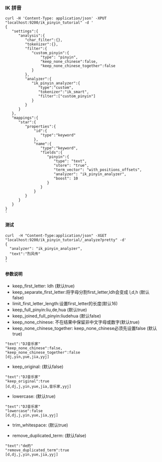 ### IK 拼音
```
curl -H 'Content-Type: application/json' -XPUT "localhost:9200/ik_pinyin_tutorial" -d ' 
{
   "settings":{
      "analysis":{
         "char_filter":{},
         "tokenizer":{},
         "filter":{
            "custom_pinyin":{
                "type": "pinyin",
                "keep_none_chinese":false,
                "keep_none_chinese_together":false
            }
         },
         "analyzer":{
            "ik_pinyin_analyzer":{
               "type":"custom",
               "tokenizer":"ik_smart",
               "filter":["custom_pinyin"]
            }
         }
      }
   },
   "mappings":{
      "star":{
         "properties":{
             "id":{
                "type":"keyword"
             },
             "name":{
                "type":"keyword",
                "fields":{
                   "pinyin":{
                      "type": "text",
                      "store": "true",
                      "term_vector": "with_positions_offsets",
                      "analyzer": "ik_pinyin_analyzer",
                      "boost": 10
                   }
                }
             }
         }
      }
   }
}
'
```

#### 测试
```
curl  -H "Content-Type:application/json" -XGET "localhost:9200/ik_pinyin_tutorial/_analyze?pretty" -d'
{
  "analyzer": "ik_pinyin_analyzer",
  "text":"烈风传"
}
'
```

#### 参数说明
* keep_first_letter: ldh (默认true)
* keep_separate_first_letter:将字母分割first_letter,ldh会变成 l,d,h (默认false)
* limit_first_letter_length:设置first_letter的长度(默认16)
* keep_full_pinyin:liu,de,hua (默认true)
* keep_joined_full_pinyin:liudehua (默认false)
* keep_none_chinese: 不在结果中保留非中文字母或数字(默认true)
* keep_none_chinese_together: keep_none_chinese必须先设置false (默认true)
```
"text":"DJ音乐家"
"keep_none_chinese":false,
"keep_none_chinese_together":false
[dj,yin,yue,jia,yyj]
```
* keep_original: (默认false)
```
"text":"DJ音乐家"
"keep_original":true
[d,dj,j,yin,yue,jia,音乐家,yyj]
```

* lowercase: (默认true)
```
"text":"DJ音乐家"
"lowercase":false
[d,dj,j,yin,yue,jia,yyj]
```

* trim_whitespace: (默认true)

* remove_duplicated_term: (默认false)
```
"text":"de的"
"remove_duplicated_term":true
[d,dj,j,yin,yue,jia,yyj]
```


